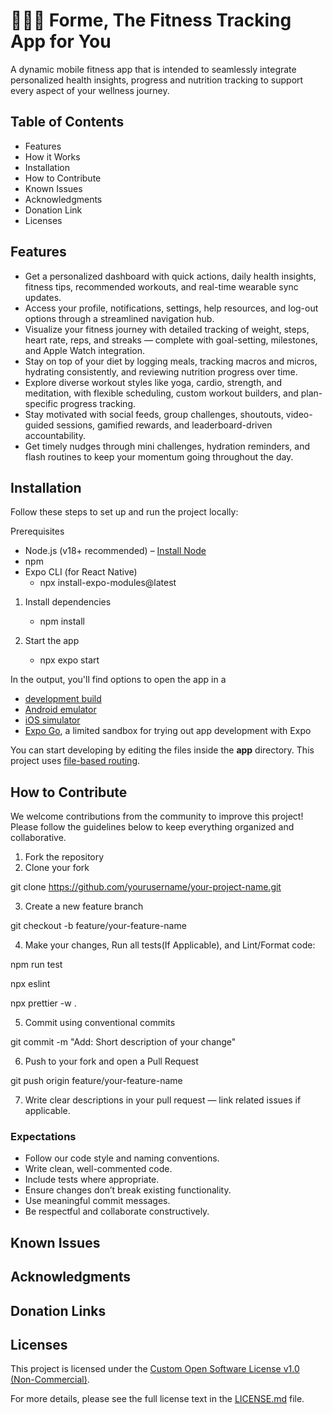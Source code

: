 # 🏃🏾💨 Forme, The Fitness Tracking App for You

A dynamic mobile fitness app that is intended to seamlessly integrate personalized health insights, progress and nutrition tracking to support every aspect of your wellness journey.

## Table of Contents

- Features
- How it Works
- Installation
- How to Contribute
- Known Issues
- Acknowledgments
- Donation Link
- Licenses

## Features

- Get a personalized dashboard with quick actions, daily health insights, fitness tips, recommended workouts, and real-time wearable sync updates.
- Access your profile, notifications, settings, help resources, and log-out options through a streamlined navigation hub.
- Visualize your fitness journey with detailed tracking of weight, steps, heart rate, reps, and streaks — complete with goal-setting, milestones, and Apple Watch integration.
- Stay on top of your diet by logging meals, tracking macros and micros, hydrating consistently, and reviewing nutrition progress over time.
- Explore diverse workout styles like yoga, cardio, strength, and meditation, with flexible scheduling, custom workout builders, and plan-specific progress tracking.
- Stay motivated with social feeds, group challenges, shoutouts, video-guided sessions, gamified rewards, and leaderboard-driven accountability.
- Get timely nudges through mini challenges, hydration reminders, and flash routines to keep your momentum going throughout the day.

## Installation

Follow these steps to set up and run the project locally:

Prerequisites

- Node.js (v18+ recommended) – [Install Node](https://nodejs.org/)
- npm
- Expo CLI (for React Native)
  - npx install-expo-modules@latest

1. Install dependencies

   - npm install

2. Start the app
   - npx expo start

In the output, you'll find options to open the app in a

- [development build](https://docs.expo.dev/develop/development-builds/introduction/)
- [Android emulator](https://docs.expo.dev/workflow/android-studio-emulator/)
- [iOS simulator](https://docs.expo.dev/workflow/ios-simulator/)
- [Expo Go](https://expo.dev/go), a limited sandbox for trying out app development with Expo

You can start developing by editing the files inside the **app** directory. This project uses [file-based routing](https://docs.expo.dev/router/introduction).

## How to Contribute

We welcome contributions from the community to improve this project! Please follow the guidelines below to keep everything organized and collaborative.

1. Fork the repository
2. Clone your fork

git clone https://github.com/yourusername/your-project-name.git

3. Create a new feature branch

git checkout -b feature/your-feature-name

4. Make your changes, Run all tests(If Applicable), and Lint/Format code:

npm run test

npx eslint

npx prettier -w .

5. Commit using conventional commits

git commit -m "Add: Short description of your change"

6. Push to your fork and open a Pull Request

git push origin feature/your-feature-name

7. Write clear descriptions in your pull request — link related issues if applicable.

### Expectations

- Follow our code style and naming conventions.
- Write clean, well-commented code.
- Include tests where appropriate.
- Ensure changes don’t break existing functionality.
- Use meaningful commit messages.
- Be respectful and collaborate constructively.

## Known Issues

## Acknowledgments

## Donation Links

## Licenses

This project is licensed under the [Custom Open Software License v1.0 (Non-Commercial)](LICENSE.md).

For more details, please see the full license text in the [LICENSE.md](LICENSE.md) file.
